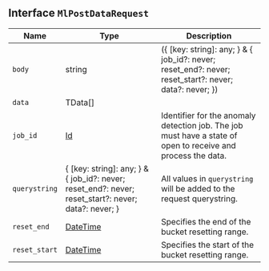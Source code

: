 ## Interface `MlPostDataRequest`

| Name | Type | Description |
| - | - | - |
| `body` | string | ({ [key: string]: any; } & { job_id?: never; reset_end?: never; reset_start?: never; data?: never; }) | All values in `body` will be added to the request body. |
| `data` | TData[] | &nbsp; |
| `job_id` | [Id](./Id.md) | Identifier for the anomaly detection job. The job must have a state of open to receive and process the data. |
| `querystring` | { [key: string]: any; } & { job_id?: never; reset_end?: never; reset_start?: never; data?: never; } | All values in `querystring` will be added to the request querystring. |
| `reset_end` | [DateTime](./DateTime.md) | Specifies the end of the bucket resetting range. |
| `reset_start` | [DateTime](./DateTime.md) | Specifies the start of the bucket resetting range. |
